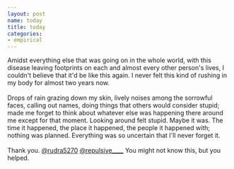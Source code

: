 ```yaml
---
layout: post
name: today
title: today
categories: 
- empirical
---
```


Amidst everything else that was going on in the whole world, with this disease leaving footprints on each and almost every other person's lives, I couldn't believe that it'd be like this again. I never felt this kind of rushing in my body for almost two years now.<br/><br/>
Drops of rain grazing down my skin, lively noises among the sorrowful faces, calling out names, doing things that others would consider stupid; made me forget to think about whatever else was happening there around me except for that moment. Looking around felt stupid. Maybe it was. The time it happened, the place it happened, the people it happened with; nothing was planned. Everything was so uncertain that I'll never forget it.<br/><br/>
Thank you. [@rudra5270](https://www.instagram.com/rudra5270/) [@repulsive____](https://instagram.com/repulsive____utm_medium=copy_link) You might not know this, but you helped. 